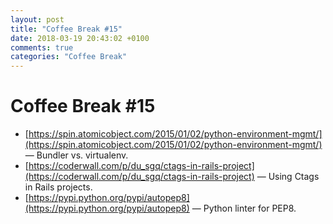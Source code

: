 ```yaml
---
layout: post
title: "Coffee Break #15"
date: 2018-03-19 20:43:02 +0100
comments: true
categories: "Coffee Break"
---
```


# Coffee Break #15

- [https://spin.atomicobject.com/2015/01/02/python-environment-mgmt/](https://spin.atomicobject.com/2015/01/02/python-environment-mgmt/) &mdash; Bundler vs. virtualenv.
- [https://coderwall.com/p/du_sgq/ctags-in-rails-project](https://coderwall.com/p/du_sgq/ctags-in-rails-project) &mdash; Using Ctags in Rails projects.
- [https://pypi.python.org/pypi/autopep8](https://pypi.python.org/pypi/autopep8) &mdash; Python linter for PEP8.
